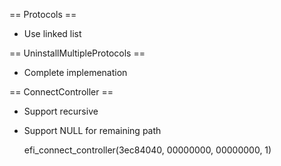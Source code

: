 
== Protocols ==

* Use linked list

== UninstallMultipleProtocols ==

* Complete implemenation

== ConnectController ==

* Support recursive
* Support NULL for remaining path 

    efi_connect_controller(3ec84040, 00000000, 00000000, 1)
